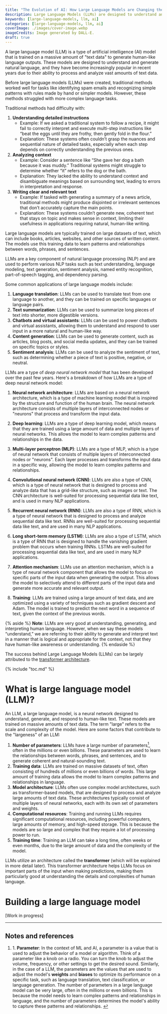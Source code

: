 ```yaml
---
title: "The Evolution of AI: How Large Language Models are Changing the Game"
description: Large Language Models (LLMs) are designed to understand and generate human-like text based on vast amounts of data. LLMs are revolutionizing fields like natural language processing, customer service, and content creation, making interactions with technology more intuitive and human-like.
keywords: [large-language-models, llm, ai]
categories: [large-language-models, llm, ai]
coverImage: ./images/cover-image.webp
imageCredits: Image generated by DALL-E.
draft: true
---
```


A large language model (LLM) is a type of artificial intelligence (AI) model that is trained on a massive amount of "text data" to generate human-like language outputs. These models are designed to understand and generate natural language, and they have become increasingly popular in recent years due to their ability to process and analyze vast amounts of text data.

Before large language models (LLMs) were created, traditional methods worked well for tasks like identifying spam emails and recognizing simple patterns with rules made by hand or simpler models. However, these methods struggled with more complex language tasks.

Traditional methods had difficulty with:

1. **Understanding detailed instructions**
   - Example: If we asked a traditional system to follow a recipe, it might fail to correctly interpret and execute multi-step instructions like “beat the eggs until they are frothy, then gently fold in the flour.”
   - Explanation: These systems often couldn’t grasp the nuances and sequential nature of detailed tasks, especially when each step depends on correctly understanding the previous ones.
2. **Analyzing context**
   - Example: Consider a sentence like “She gave her dog a bath because it was muddy.” Traditional systems might struggle to determine whether “it” refers to the dog or the bath.
   - Explanation: They lacked the ability to understand context and disambiguate meanings based on surrounding text, leading to errors in interpretation and response.
3. **Writing clear and relevant text**
   - Example: If tasked with generating a summary of a news article, traditional methods might produce disjointed or irrelevant sentences that don’t accurately capture the main points.
   - Explanation: These systems couldn’t generate new, coherent text that stays on topic and makes sense in context, limiting their usefulness in applications requiring natural, human-like writing.

Large language models are typically trained on large datasets of text, which can include books, articles, websites, and other sources of written content. The models use this training data to learn patterns and relationships between words, phrases, and sentences.

LLMs are a key component of natural language processing (NLP) and are used to perform various NLP tasks such as text understanding, language modeling, text generation, sentiment analysis, named entity recognition, part-of-speech tagging, and dependency parsing. 

Some common applications of large language models include:

1. **Language translation**: LLMs can be used to translate text from one language to another, and they can be trained on specific languages or language pairs.
2. **Text summarization**: LLMs can be used to summarize long pieces of text into shorter, more digestible versions.
3. **Chatbots and virtual assistants**: LLMs can be used to power chatbots and virtual assistants, allowing them to understand and respond to user input in a more natural and human-like way.
4. **Content generation**: LLMs can be used to generate content, such as articles, blog posts, and social media updates, and they can be trained on specific topics or styles.
5. **Sentiment analysis**: LLMs can be used to analyze the sentiment of text, such as determining whether a piece of text is positive, negative, or neutral.

LLMs are a type of *deep neural network model* that has been developed over the past few years. Here's a breakdown of how LLMs are a type of deep neural network model:

1. **Neural network architecture**: LLMs are based on a neural network architecture, which is a type of machine learning model that is inspired by the structure and function of the human brain. The neural network architecture consists of multiple layers of interconnected nodes or "neurons" that process and transform the input data.

2. **Deep learning**: LLMs are a type of deep learning model, which means that they are trained using a large amount of data and multiple layers of neural networks. This allows the model to learn complex patterns and relationships in the data.

3. **Multi-layer perceptron (MLP)**: LLMs are a type of MLP, which is a type of neural network that consists of multiple layers of interconnected nodes or "neurons". Each layer processes and transforms the input data in a specific way, allowing the model to learn complex patterns and relationships.

4. **Convolutional neural network (CNN)**: LLMs are also a type of CNN, which is a type of neural network that is designed to process and analyze data that has a grid-like structure, such as images or text. The CNN architecture is well-suited for processing sequential data like text, and is used in many NLP applications.

5. **Recurrent neural network (RNN)**: LLMs are also a type of RNN, which is a type of neural network that is designed to process and analyze sequential data like text. RNNs are well-suited for processing sequential data like text, and are used in many NLP applications.

6. **Long short-term memory (LSTM)**: LLMs are also a type of LSTM, which is a type of RNN that is designed to handle the vanishing gradient problem that occurs when training RNNs. LSTMs are well-suited for processing sequential data like text, and are used in many NLP applications.

7. **Attention mechanism**: LLMs use an attention mechanism, which is a type of neural network component that allows the model to focus on specific parts of the input data when generating the output. This allows the model to selectively attend to different parts of the input data and generate more accurate and relevant output.

8. **Training**: LLMs are trained using a large amount of text data, and are optimized using a variety of techniques such as gradient descent and Adam. The model is trained to predict the next word in a sequence of text, given the context of the previous words.

{% aside %} <strong>Note</strong>: LLMs are very good at understanding, generating, and interpreting human language. However, when we say these models “understand,” we are referring to their ability to generate and interpret text in a manner that is logical and appropriate for the context, not that they have human-like awareness or understanding. {% endaside %}

The success behind Large Language Models (LLMs) can be largely attributed to the <a href="https://en.wikipedia.org/wiki/Transformer_(deep_learning_architecture)" target="_blank">transformer architecture</a>. 

{% include "toc.md" %}

# What is large language model (LLM)?

An LLM, a large language model, is a neural network designed to understand, generate, and respond to human-like text. These models are trained on massive amounts of text data. The term "large" refers to the scale and complexity of the model. Here are some factors that contribute to the "largeness" of an LLM:

1. **Number of parameters**: LLMs have a large number of parameters<a href="#ref-1" class="reference-link" data-ref="ref-1"><sup id="back-to-1">1</sup></a>, often in the millions or even billions. These parameters are used to learn the relationships between words, phrases, and sentences, and to generate coherent and natural-sounding text.
2. **Training data**: LLMs are trained on massive datasets of text, often consisting of hundreds of millions or even billions of words. This large amount of training data allows the model to learn complex patterns and relationships in language.
3. **Model architecture**: LLMs often use complex model architectures, such as transformer-based models, that are designed to process and analyze large amounts of text data. These architectures typically consist of multiple layers of neural networks, each with its own set of parameters and weights.
4. **Computational resources**: Training and running LLMs requires significant computational resources, including powerful computers, large amounts of memory, and high-speed storage. This is because the models are so large and complex that they require a lot of processing power to run.
5. **Training time**: Training an LLM can take a long time, often weeks or even months, due to the large amount of data and the complexity of the model.

LLMs utilize an architecture called the **transformer** (which will be explained in more detail later). This transformer architecture helps LLMs focus on important parts of the input when making predictions, making them particularly good at understanding the details and complexities of human language.

# Building a large language model

[Work in progress]


<div class="references">
  <hr>
  <h2>Notes and references</h2>
  <ol>
  <!-- <li>Nil</li> -->
    <li id="ref-1">1. <strong>Parameter</strong>: In the context of ML and AI, a parameter is a value that is used to adjust the behavior of a model or algorithm. Think of a parameter like a knob on a radio. You can turn the knob to adjust the volume, frequency, or other settings to get the desired sound. Similarly, in the case of a LLM, the parameters are the values that are used to adjust the model's <strong>weights</strong> and <strong>biases</strong> to optimize its performance on a specific task, such as language translation, text classification, or language generation. The number of parameters in a large language model can be very large, often in the millions or even billions. This is because the model needs to learn complex patterns and relationships in language, and the number of parameters determines the model's ability to capture these patterns and relationships. <a href="#back-to-1" class="back-to-note">↩</a>
    </li>
  </ol>
</div>

